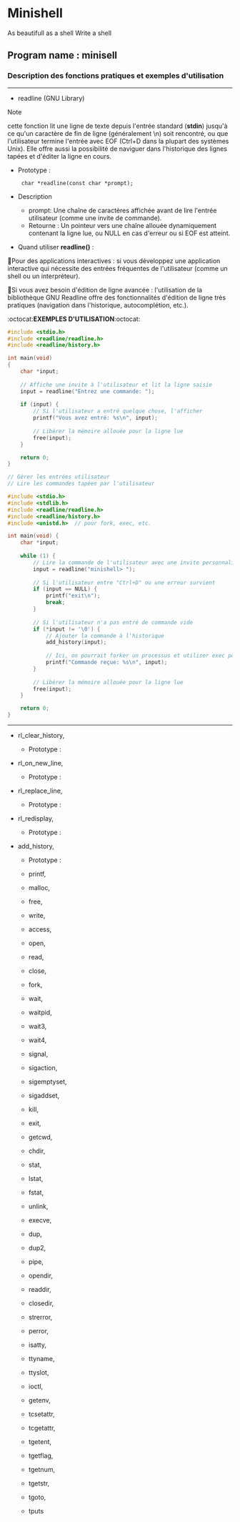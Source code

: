 # Minishell
As beautifull as a shell
Write a shell

## Program name : minisell

### **Description des fonctions pratiques et exemples d'utilisation**
_________________________________________________________________________________________________________________________________________________
- readline (GNU Library)

> [!NOTE]
> cette fonction lit une ligne de texte depuis l'entrée standard (**stdin**) jusqu'à ce qu'un caractère de fin de ligne (généralement \n) soit rencontré, ou que l'utilisateur termine l'entrée avec EOF (Ctrl+D dans la plupart des systèmes Unix). Elle offre aussi la possibilité de naviguer dans l'historique des lignes tapées et d'éditer la ligne en cours.

  - Prototype :

         char *readline(const char *prompt);

  - Description
    - prompt: Une chaîne de caractères affichée avant de lire l'entrée utilisateur (comme une invite de commande).
    - Retourne : Un pointeur vers une chaîne allouée dynamiquement contenant la ligne lue, ou NULL en cas d'erreur ou si EOF est atteint.
  
  - Quand utiliser **readline()** :

:diamond_shape_with_a_dot_inside:Pour des applications interactives : si vous développez une application interactive qui nécessite des entrées fréquentes de l'utilisateur (comme un shell ou un interpréteur).

:diamond_shape_with_a_dot_inside:Si vous avez besoin d'édition de ligne avancée : l'utilisation de la bibliothèque GNU Readline offre des fonctionnalités d'édition de ligne très pratiques (navigation dans l'historique, autocomplétion, etc.).


:octocat:**EXEMPLES D'UTILISATION**:octocat:

```C
#include <stdio.h>
#include <readline/readline.h>
#include <readline/history.h>

int main(void)
{
    char *input;
    
    // Affiche une invite à l'utilisateur et lit la ligne saisie
    input = readline("Entrez une commande: ");
    
    if (input) {
        // Si l'utilisateur a entré quelque chose, l'afficher
        printf("Vous avez entré: %s\n", input);
        
        // Libérer la mémoire allouée pour la ligne lue
        free(input);
    }

    return 0;
}

```
```C
// Gérer les entrées utilisateur
// Lire les commandes tapées par l'utilisateur

#include <stdio.h>
#include <stdlib.h>
#include <readline/readline.h>
#include <readline/history.h>
#include <unistd.h>  // pour fork, exec, etc.

int main(void) {
    char *input;
    
    while (1) {
        // Lire la commande de l'utilisateur avec une invite personnalisée
        input = readline("minishell> ");
        
        // Si l'utilisateur entre "Ctrl+D" ou une erreur survient
        if (input == NULL) {
            printf("exit\n");
            break;
        }
        
        // Si l'utilisateur n'a pas entré de commande vide
        if (*input != '\0') {
            // Ajouter la commande à l'historique
            add_history(input);
            
            // Ici, on pourrait forker un processus et utiliser exec pour exécuter la commande
            printf("Commande reçue: %s\n", input);
        }
        
        // Libérer la mémoire allouée pour la ligne lue
        free(input);
    }

    return 0;
}

```
_________________________________________________________________________________________________________________________________________________
- rl_clear_history, 
  - Prototype :

- rl_on_new_line,
  - Prototype :

- rl_replace_line, 
  - Prototype :

- rl_redisplay, 
  - Prototype :


- add_history,
  - Prototype :
















  - printf, 



  - malloc, 



  - free, 



  - write, 



  - access, 


  - open, 


  - read,



  - close, 


  - fork, 



  - wait, 



  - waitpid, 


  - wait3, 


  - wait4, 



  - signal,



  - sigaction, 



  - sigemptyset, 


  - sigaddset, 



  - kill, 



  - exit,



  - getcwd, 



  - chdir, 


  - stat, 



  - lstat, 


  - fstat, 


  - unlink, 


  - execve,


  - dup, 


  - dup2, 

  - pipe, 


  - opendir, 



  - readdir, 



  - closedir,



  - strerror, 



  - perror, 


  - isatty, 




  - ttyname, 



  - ttyslot, 



  - ioctl,



  - getenv, 


  - tcsetattr, 


  - tcgetattr, 


  - tgetent, 


  - tgetflag,



  - tgetnum, 



  - tgetstr, 



  - tgoto, 




  - tputs























